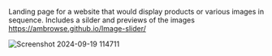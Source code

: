 Landing page for a website that would display products or various images in sequence. Includes a silder and previews of the images
https://ambrowse.github.io/Image-slider/

![Screenshot 2024-09-19 114711](https://github.com/user-attachments/assets/1721a447-f850-4440-83fb-f7f305dbc0af)
